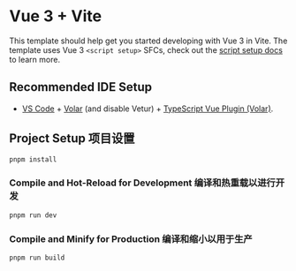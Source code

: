# Vue 3 + Vite

This template should help get you started developing with Vue 3 in Vite. The template uses Vue 3 `<script setup>` SFCs, check out the [script setup docs](https://v3.vuejs.org/api/sfc-script-setup.html#sfc-script-setup) to learn more.

## Recommended IDE Setup

- [VS Code](https://code.visualstudio.com/) + [Volar](https://marketplace.visualstudio.com/items?itemName=Vue.volar) (and disable Vetur) + [TypeScript Vue Plugin (Volar)](https://marketplace.visualstudio.com/items?itemName=Vue.vscode-typescript-vue-plugin).





## Project Setup 项目设置

```
pnpm install
```



### Compile and Hot-Reload for Development 编译和热重载以进行开发

```
pnpm run dev
```



### Compile and Minify for Production 编译和缩小以用于生产

```
pnpm run build
```





## 
